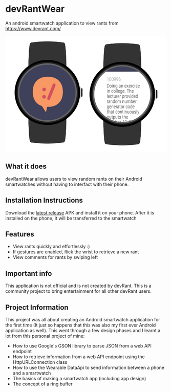 # devRantWear
An android smartwatch application to view rants from https://www.devrant.com/

![DevRantWearIcon](https://github.com/JorelAli/DevRantWear/blob/master/devRantWear.png?raw=true)

## What it does
devRantWear allows users to view random rants on their Android smartwatches without having to interfact with their phone.

## Installation Instructions
Download the [latest release](https://github.com/Skepter/DevRantWear/releases/latest) APK and install it on your phone. After it is installed on the phone, it will be transferred to the smartwatch

## Features
* View rants quickly and effortlessly :)
* If gestures are enabled, flick the wrist to retrieve a new rant
* View comments for rants by swiping left

## Important info
This application is not official and is not created by devRant. This is a community project to bring entertainment for all other devRant users.

## Project Information
This project was all about creating an Android smartwatch application for the first time (It just so happens that this was also my first ever Android application as well). This went through a few design phases and I learnt a lot from this personal project of mine: 

- How to use Google's GSON library to parse JSON from a web API endpoint
- How to retrieve information from a web API endpoint using the HttpURLConnection class
- How to use the Wearable DataApi to send information between a phone and a smartwatch
- The basics of making a smartwatch app (including app design)
- The concept of a ring buffer
